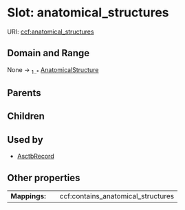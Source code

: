 
# Slot: anatomical_structures




URI: [ccf:anatomical_structures](http://purl.org/ccf/anatomical_structures)


## Domain and Range

None &#8594;  <sub>1..\*</sub> [AnatomicalStructure](AnatomicalStructure.md)

## Parents


## Children


## Used by

 * [AsctbRecord](AsctbRecord.md)

## Other properties

|  |  |  |
| --- | --- | --- |
| **Mappings:** | | ccf:contains_anatomical_structures |

